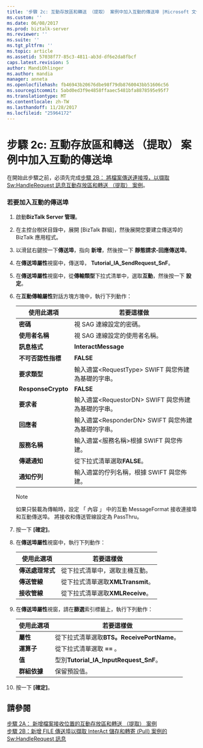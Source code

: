 ```yaml
---
title: '步驟 2c: 互動存放區和轉送 （提取） 案例中加入互動的傳送埠 |Microsoft 文件'
ms.custom: ''
ms.date: 06/08/2017
ms.prod: biztalk-server
ms.reviewer: ''
ms.suite: ''
ms.tgt_pltfrm: ''
ms.topic: article
ms.assetid: 57038f77-85c3-4811-ab3d-df6e2da8fbcf
caps.latest.revision: 5
author: MandiOhlinger
ms.author: mandia
manager: anneta
ms.openlocfilehash: fb46943b20676dbe98f79db8760043bb51606c56
ms.sourcegitcommit: 5abd0ed3f9e4858ffaaec5481bfa8878595e95f7
ms.translationtype: MT
ms.contentlocale: zh-TW
ms.lasthandoff: 11/28/2017
ms.locfileid: "25964172"
---
```

# <a name="step-2c-add-an-interact-send-port-for-the-interact-store-and-forward-pull-scenario"></a>步驟 2c: 互動存放區和轉送 （提取） 案例中加入互動的傳送埠
在開始此步驟之前，必須先完成[步驟 2B： 將檔案傳送連接埠，以擷取 Sw:HandleRequest 訊息互動存放區和轉送 （提取） 案例](../../adapters-and-accelerators/fileact-interact/step-2b-add-file-send-ports-to-get-sw-handlerequest-message-for-interact.md)。  
  
### <a name="to-add-an-interact-send-port"></a>若要加入互動的傳送埠  
  
1.  啟動**BizTalk Server 管理**。  
  
2.  在主控台樹狀目錄中，展開 [BizTalk 群組]，然後展開您要建立傳送埠的 BizTalk 應用程式。  
  
3.  以滑鼠右鍵按一下**傳送埠**，指向 **新增**，然後按一下 **靜態請求-回應傳送埠**。  
  
4.  在**傳送埠屬性**視窗中，傳送埠， **Tutorial_IA_SendRequest_SnF**。  
  
5.  在**傳送埠屬性**視窗中，從**傳輸類型**下拉式清單中，選取**互動**，然後按一下 **設定**。  
  
6.  在**互動傳輸屬性**對話方塊方塊中，執行下列動作：  
  
    |**使用此選項**|**若要這樣做**|  
    |------------------|--------------------|  
    |**密碼**|視 SAG 連線設定的密碼。|  
    |**使用者名稱**|視 SAG 連線設定的使用者名稱。|  
    |**訊息格式**|**InteractMessage**|  
    |**不可否認性指標**|**FALSE**|  
    |**要求類型**|輸入適當\<RequestType\> SWIFT 與您佈建為基礎的字串。|  
    |**ResponseCrypto**|**FALSE**|  
    |**要求者**|輸入適當\<RequestorDN\> SWIFT 與您佈建為基礎的字串。|  
    |**回應者**|輸入適當\<ResponderDN\> SWIFT 與您佈建為基礎的字串。|  
    |**服務名稱**|輸入適當\<服務名稱\>根據 SWIFT 與您佈建。|  
    |**傳遞通知**|從下拉式清單選取**FALSE**。|  
    |**通知佇列**|輸入適當的佇列名稱，根據 SWIFT 與您佈建。|  
  
    > [!NOTE]
    >  如果只裝載為傳輸時，設定 「 內容 」 中的互動 MessageFormat 接收連接埠和互動傳送埠。 將接收和傳送管線設定為 PassThru。  
  
7.  按一下 **[確定]**。  
  
8.  在**傳送埠屬性**視窗中，執行下列動作：  
  
    |**使用此選項**|**若要這樣做**|  
    |------------------|--------------------|  
    |**傳送處理常式**|從下拉式清單中，選取主機互動。|  
    |**傳送管線**|從下拉式清單選取**XMLTransmit**。|  
    |**接收管線**|從下拉式清單選取**XMLReceive**。|  
  
9. 在**傳送埠屬性**視窗，請在**篩選**索引標籤上，執行下列動作：  
  
    |**使用此選項**|**若要這樣做**|  
    |------------------|--------------------|  
    |**屬性**|從下拉式清單選取**BTS。ReceivePortName**。|  
    |**運算子**|從下拉式清單選取 **==** 。|  
    |**值**|型別**Tutorial_IA_InputRequest_SnF**。|  
    |**群組依據**|保留預設值。|  
  
10. 按一下 **[確定]**。  
  
## <a name="see-also"></a>請參閱  
 [步驟 2A： 新增檔案接收位置的互動存放區和轉送 （提取） 案例](../../adapters-and-accelerators/fileact-interact/step-2a-add-file-receive-locations-for-interact-store-and-forward-scenario.md)   
 [步驟 2B：新增 FILE 傳送埠以擷取 InterAct 儲存和轉寄 (Pull) 案例的 Sw:HandleRequest 訊息](../../adapters-and-accelerators/fileact-interact/step-2b-add-file-send-ports-to-get-sw-handlerequest-message-for-interact.md)
